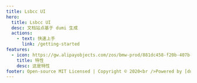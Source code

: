 ```yaml
---
title: Lsbcc UI
hero:
  title: Lsbcc UI
  desc: 文档站点基于 dumi 生成
  actions:
    - text: 快速上手
      link: /getting-started
features:
  - icon: https://gw.alipayobjects.com/zos/bmw-prod/881dc458-f20b-407b-947a-95104b5ec82b/k79dm8ih_w144_h144.png
    title: 特性
    desc: 这是特性
footer: Open-source MIT Licensed | Copyright © 2020<br />Powered by [dumi](https://d.umijs.org)
---
```

